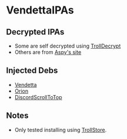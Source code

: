 # VendettaIPAs

## Decrypted IPAs

- Some are self decrypted using [TrollDecrypt](https://github.com/donato-fiore/TrollDecrypt)
- Others are from [Aspy's site](https://ipa.aspy.dev/discord/testflight/)

## Injected Debs

- [Vendetta](https://github.com/vendetta-mod/VendettaTweak)
- [Orion](https://github.com/theos/orion)
- [DiscordScrollToTop](https://github.com/DimitarNestorov/DiscordScrollToTop)

## Notes

- Only tested installing using [TrollStore](https://ios.cfw.guide/installing-trollstore).
